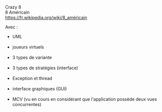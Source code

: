 Crazy 8<br/>
8 Américain<br/>
https://fr.wikipedia.org/wiki/8_américain

Avec :

<ul>
<li>UML</li><br/>
<li>joueurs virtuels</li><br/>
<li>3 types de variante</li><br/>
<li>3 types de stratégies (interface)</li><br/>
<li>Exception et thread</li><br/>
<li>interface graphiques (GUI)</li><br/>
<li>MCV (vu en cours en considérant que l'application possède deux vues concurrentes)</li><br/>
</ul>
